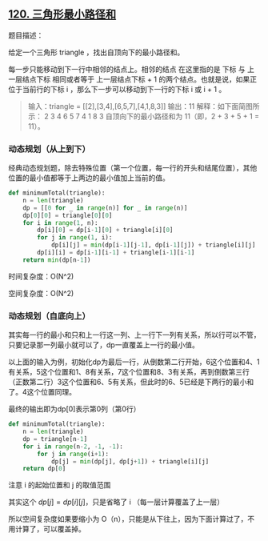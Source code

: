 ## [120. 三角形最小路径和](https://leetcode-cn.com/problems/triangle/)

题目描述：

给定一个三角形 triangle ，找出自顶向下的最小路径和。

每一步只能移动到下一行中相邻的结点上。相邻的结点 在这里指的是 下标 与 上一层结点下标 相同或者等于 上一层结点下标 + 1 的两个结点。也就是说，如果正位于当前行的下标 i ，那么下一步可以移动到下一行的下标 i 或 i + 1 。

> 输入：triangle = [[2],[3,4],[6,5,7],[4,1,8,3]]
> 输出：11
> 解释：如下面简图所示：
>    2
>   3 4
>  6 5 7
> 4 1 8 3
> 自顶向下的最小路径和为 11（即，2 + 3 + 5 + 1 = 11）。

### 动态规划（从上到下）

经典动态规划题，除去特殊位置（第一个位置，每一行的开头和结尾位置），其他位置的最小值都等于上两边的最小值加上当前的值。

```python
def minimumTotal(triangle):
    n = len(triangle)
    dp = [[0 for _ in range(n)] for _ in range(n)]
    dp[0][0] = triangle[0][0]
    for i in range(1, n):
        dp[i][0] = dp[i-1][0] + triangle[i][0]
        for j in range(1, i):
            dp[i][j] = min(dp[i-1][j-1], dp[i-1][j]) + triangle[i][j]
        dp[i][i] = dp[i-1][i-1] + triangle[i-1][i-1]
    return min(dp[n-1])
```

时间复杂度：O(N^2)

空间复杂度：O(N^2)

### 动态规划（自底向上）

其实每一行的最小和只和上一行这一列、上一行下一列有关系，所以行可以不管，只要记录那一列最小就可以了，dp一直覆盖上一行的最小值。

以上面的输入为例，初始化dp为最后一行，从倒数第二行开始，6这个位置和4、1有关系，5这个位置和1、8有关系，7这个位置和8、3有关系，再到倒数第三行（正数第二行）3这个位置和6、5有关系，但此时的6、5已经是下两行的最小和了。4这个位置同理。

最终的输出即为dp[0]表示第0列（第0行）

```python
def minimumTotal(triangle):
    n = len(triangle)
    dp = triangle[n-1]
    for i in range(n-2, -1, -1):
        for j in range(i+1):
            dp[j] = min(dp[j], dp[j+1]) + triangle[i][j]
    return dp[0]
```

注意 i 的起始位置和 j 的取值范围

其实这个 $dp[j] = dp[i][j]$，只是省略了 i （每一层计算覆盖了上一层）

所以空间复杂度如果要缩小为 O（n），只能是从下往上，因为下面计算过了，不用计算了，可以覆盖掉。